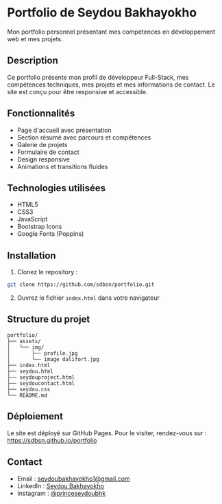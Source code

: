 # Portfolio de Seydou Bakhayokho

Mon portfolio personnel présentant mes compétences en développement web et mes projets.

## Description

Ce portfolio présente mon profil de développeur Full-Stack, mes compétences techniques, mes projets et mes informations de contact. Le site est conçu pour être responsive et accessible.

## Fonctionnalités

- Page d'accueil avec présentation
- Section résumé avec parcours et compétences
- Galerie de projets
- Formulaire de contact
- Design responsive
- Animations et transitions fluides

## Technologies utilisées

- HTML5
- CSS3
- JavaScript
- Bootstrap Icons
- Google Fonts (Poppins)

## Installation

1. Clonez le repository :
```bash
git clone https://github.com/sdbsn/portfolio.git
```

2. Ouvrez le fichier `index.html` dans votre navigateur

## Structure du projet

```
portfolio/
├── assets/
│   └── img/
│       ├── profile.jpg
│       └── image dalifort.jpg
├── index.html
├── seydou.html
├── seydouproject.html
├── seydoucontact.html
├── seydou.css
└── README.md
```

## Déploiement

Le site est déployé sur GitHub Pages. Pour le visiter, rendez-vous sur :
https://sdbsn.github.io/portfolio

## Contact

- Email : seydoubakhayokho1@gmail.com
- LinkedIn : [Seydou Bakhayokho](https://www.linkedin.com/in/seydou-bakhayokho-864070343/)
- Instagram : [@princeseydoubhk](https://www.instagram.com/princeseydoubhk/)

